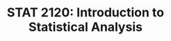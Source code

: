 ---
# Documentation: https://sourcethemes.com/academic/docs/managing-content/
title: "STAT 2120: Introduction to Statistical Analysis"
institution: "Past Courses"
summary: "University of Virginia"

# Talk start and end times.
#   End time can optionally be hidden by prefixing the line with `#`.
date: 
date_end: 
all_day: 

# Is this a featured talk? (true/false)
featured: true

# Featured image
# To use, add an image named `featured.jpg/png` to your page's folder. 
# Focal points: Smart, Center, TopLeft, Top, TopRight, Left, Right, BottomLeft, Bottom, BottomRight.
image:
  caption: ""
  focal_point: ""
  preview_only: false

# Custom links (optional).
#   Uncomment and edit lines below to show custom links.
# links:
# - name: Follow
#   url: https://twitter.com
#   icon_pack: fab
#   icon: twitter
---